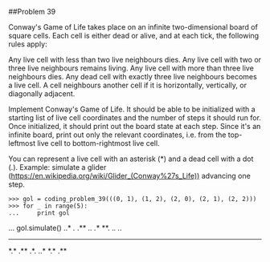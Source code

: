 ##Problem 39

Conway's Game of Life takes place on an infinite two-dimensional board of square cells. Each cell is either dead or
alive, and at each tick, the following rules apply:

Any live cell with less than two live neighbours dies.
Any live cell with two or three live neighbours remains living.
Any live cell with more than three live neighbours dies.
Any dead cell with exactly three live neighbours becomes a live cell.
A cell neighbours another cell if it is horizontally, vertically, or diagonally adjacent.

Implement Conway's Game of Life. It should be able to be initialized with a starting list of live cell coordinates
and the number of steps it should run for. Once initialized, it should print out the board state at each step.
Since it's an infinite board, print out only the relevant coordinates, i.e. from the top-leftmost live cell to
bottom-rightmost live cell.

You can represent a live cell with an asterisk (*) and a dead cell with a dot (.).
Example: simulate a glider (https://en.wikipedia.org/wiki/Glider_(Conway%27s_Life)) advancing one step.

    >>> gol = coding_problem_39(((0, 1), (1, 2), (2, 0), (2, 1), (2, 2)))
    >>> for _ in range(5):
    ...     print gol
...     gol.simulate()
..*
*.*
.**
<BLANKLINE>
*..
.**
**.
<BLANKLINE>
.*.
..*
***
<BLANKLINE>
*.*
.**
.*.
<BLANKLINE>
..*
*.*
.**
<BLANKLINE>